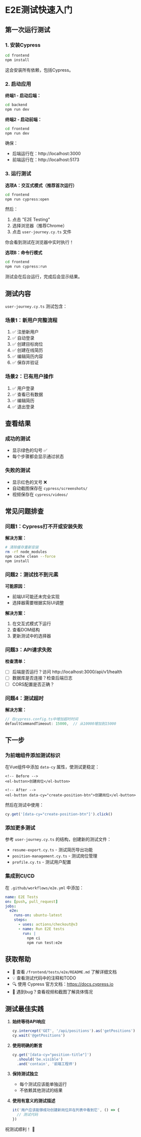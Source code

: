 # E2E测试快速入门

## 第一次运行测试

### 1. 安装Cypress

```bash
cd frontend
npm install
```

这会安装所有依赖，包括Cypress。

### 2. 启动应用

**终端1 - 启动后端：**
```bash
cd backend
npm run dev
```

**终端2 - 启动前端：**
```bash
cd frontend
npm run dev
```

确保：
- 后端运行在：http://localhost:3000
- 前端运行在：http://localhost:5173

### 3. 运行测试

**选项A：交互式模式（推荐首次运行）**
```bash
cd frontend
npm run cypress:open
```

然后：
1. 点击 "E2E Testing"
2. 选择浏览器（推荐Chrome）
3. 点击 `user-journey.cy.ts` 文件

你会看到测试在浏览器中实时执行！

**选项B：命令行模式**
```bash
cd frontend
npm run cypress:run
```

测试会在后台运行，完成后会显示结果。

## 测试内容

`user-journey.cy.ts` 测试包含：

### 场景1：新用户完整流程
1. ✅ 注册新用户
2. ✅ 自动登录
3. ✅ 创建目标岗位
4. ✅ 创建在线简历
5. ✅ 编辑简历内容
6. ✅ 保存并验证

### 场景2：已有用户操作
1. ✅ 用户登录
2. ✅ 查看已有数据
3. ✅ 编辑简历
4. ✅ 退出登录

## 查看结果

### 成功的测试
- 显示绿色的勾号 ✅
- 每个步骤都会显示通过状态

### 失败的测试
- 显示红色的叉号 ❌
- 自动截图保存在 `cypress/screenshots/`
- 视频保存在 `cypress/videos/`

## 常见问题排查

### 问题1：Cypress打不开或安装失败

**解决方案：**
```bash
# 清除缓存重新安装
rm -rf node_modules
npm cache clean --force
npm install
```

### 问题2：测试找不到元素

**可能原因：**
- 前端UI可能还未完全实现
- 选择器需要根据实际UI调整

**解决方案：**
1. 在交互式模式下运行
2. 查看DOM结构
3. 更新测试中的选择器

### 问题3：API请求失败

**检查清单：**
- [ ] 后端是否运行？访问 http://localhost:3000/api/v1/health
- [ ] 数据库是否连接？检查后端日志
- [ ] CORS配置是否正确？

### 问题4：测试超时

**解决方案：**
```typescript
// 在cypress.config.ts中增加超时时间
defaultCommandTimeout: 15000,  // 从10000增加到15000
```

## 下一步

### 为前端组件添加测试标识

在Vue组件中添加 `data-cy` 属性，使测试更稳定：

```vue
<!-- Before -->
<el-button>创建岗位</el-button>

<!-- After -->
<el-button data-cy="create-position-btn">创建岗位</el-button>
```

然后在测试中使用：
```typescript
cy.get('[data-cy="create-position-btn"]').click()
```

### 添加更多测试

参考 `user-journey.cy.ts` 的结构，创建新的测试文件：
- `resume-export.cy.ts` - 测试简历导出功能
- `position-management.cy.ts` - 测试岗位管理
- `profile.cy.ts` - 测试用户配置

### 集成到CI/CD

在 `.github/workflows/e2e.yml` 中添加：
```yaml
name: E2E Tests
on: [push, pull_request]
jobs:
  e2e:
    runs-on: ubuntu-latest
    steps:
      - uses: actions/checkout@v3
      - name: Run E2E tests
        run: |
          npm ci
          npm run test:e2e
```

## 获取帮助

- 📖 查看 `/frontend/tests/e2e/README.md` 了解详细文档
- 💡 查看测试代码中的注释和TODO
- 🔍 使用 Cypress 官方文档：https://docs.cypress.io
- 🐛 遇到bug？查看视频和截图了解具体情况

## 测试最佳实践

1. **始终等待API响应**
   ```typescript
   cy.intercept('GET', '/api/positions').as('getPositions')
   cy.wait('@getPositions')
   ```

2. **使用明确的断言**
   ```typescript
   cy.get('[data-cy="position-title"]')
     .should('be.visible')
     .and('contain', '前端工程师')
   ```

3. **保持测试独立**
   - 每个测试应该能单独运行
   - 不依赖其他测试的结果

4. **使用有意义的测试描述**
   ```typescript
   it('用户应该能够成功创建新岗位并在列表中看到它', () => {
     // 测试代码
   })
   ```

祝测试顺利！ 🎉